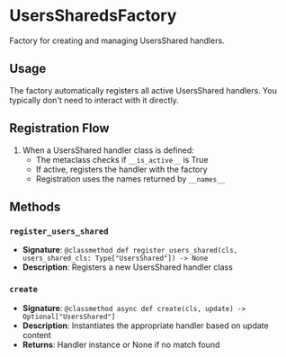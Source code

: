 # UsersSharedsFactory

Factory for creating and managing UsersShared handlers.

## Usage

The factory automatically registers all active UsersShared handlers. 
You typically don't need to interact with it directly.

## Registration Flow

1. When a UsersShared handler class is defined:
   - The metaclass checks if `__is_active__` is True
   - If active, registers the handler with the factory
   - Registration uses the names returned by `__names__`

## Methods

### `register_users_shared`
- **Signature**: `@classmethod def register_users_shared(cls, users_shared_cls: Type["UsersShared"]) -> None`
- **Description**: Registers a new UsersShared handler class

### `create`
- **Signature**: `@classmethod async def create(cls, update) -> Optional["UsersShared"]`
- **Description**: Instantiates the appropriate handler based on update content
- **Returns**: Handler instance or None if no match found
